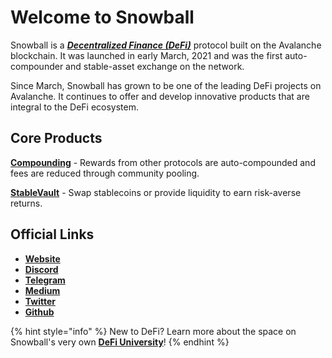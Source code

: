 # Welcome to Snowball

Snowball is a [_**Decentralized Finance (DeFi)**_](resources/defi-glossary.md#decentralized-finance-defi) protocol built on the Avalanche blockchain. It was launched in early March, 2021 and was the first auto-compounder and stable-asset exchange on the network.

Since March, Snowball has grown to be one of the leading DeFi projects on Avalanche. It continues to offer and develop innovative products that are integral to the DeFi ecosystem.

## **Core Products**

[**Compounding**](https://app.snowball.network/compound-and-earn) - Rewards from other protocols are auto-compounded and fees are reduced through community pooling.

[**StableVault**](https://app.snowball.network/s4d-vault) - Swap stablecoins or provide liquidity to earn risk-averse returns.

## Official Links

* [**Website**](https://app.snowball.network)
* [**Discord**](https://discord.gg/BGpEHvehMz)
* [**Telegram**](https://t.me/throwsnowballs)
* [**Medium**](https://medium.com/snowball-finance)
* [**Twitter**](https://twitter.com/snowballdefi)
* [**Github**](https://github.com/Snowball-Finance)

{% hint style="info" %}
New to DeFi? Learn more about the space on Snowball's very own [**DeFi University**](defi-university/introduction.md)!
{% endhint %}

